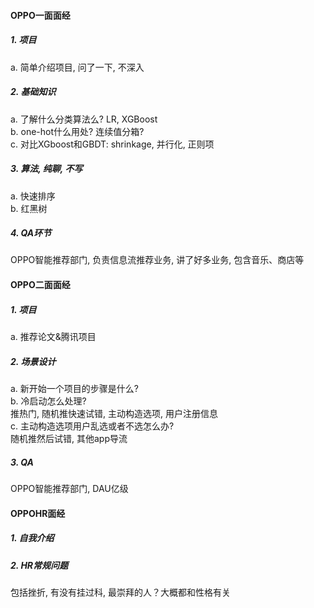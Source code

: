 #### OPPO一面面经  
##### 1. 项目  
a. 简单介绍项目, 问了一下, 不深入  
##### 2. 基础知识  
a. 了解什么分类算法么? LR, XGBoost  
b. one-hot什么用处? 连续值分箱?  
c. 对比XGboost和GBDT: shrinkage, 并行化, 正则项  
##### 3. 算法, 纯聊, 不写  
a. 快速排序  
b. 红黑树  
##### 4. QA环节  
OPPO智能推荐部门, 负责信息流推荐业务, 讲了好多业务, 包含音乐、商店等  


#### OPPO二面面经    
##### 1. 项目  
a. 推荐论文&腾讯项目  
##### 2. 场景设计  
a. 新开始一个项目的步骤是什么?  
b. 冷启动怎么处理?   
推热门, 随机推快速试错, 主动构造选项, 用户注册信息  
c. 主动构造选项用户乱选或者不选怎么办?  
随机推然后试错, 其他app导流  

##### 3. QA  
OPPO智能推荐部门, DAU亿级  


#### OPPOHR面经
##### 1. 自我介绍
##### 2. HR常规问题
包括挫折, 有没有挂过科, 最崇拜的人？大概都和性格有关
